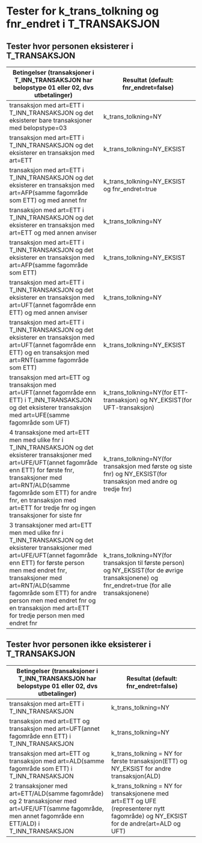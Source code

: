 # Tester for **k_trans_tolkning** og **fnr_endret** i T_TRANSAKSJON

## Tester hvor personen eksisterer i T_TRANSAKSJON

| Betingelser (transaksjoner i T_INN_TRANSAKSJON har belopstype 01 eller 02, dvs utbetalinger)                                                                                                                                                                                                                                                   | Resultat (default: fnr_endret=false)                                                                                                           | 
|------------------------------------------------------------------------------------------------------------------------------------------------------------------------------------------------------------------------------------------------------------------------------------------------------------------------------------------------|------------------------------------------------------------------------------------------------------------------------------------------------|
| transaksjon med art=ETT i T_INN_TRANSAKSJON og det eksisterer bare transaksjoner med belopstype=03                                                                                                                                                                                                                                             | k_trans_tolkning=NY                                                                                                                            |
| transaksjon med art=ETT i T_INN_TRANSAKSJON og det eksisterer en transaksjon med art=ETT                                                                                                                                                                                                                                                       | k_trans_tolkning=NY_EKSIST                                                                                                                     |
| transaksjon med art=ETT i T_INN_TRANSAKSJON og det eksisterer en transaksjon med art=AFP(samme fagområde som ETT) og med annet fnr                                                                                                                                                                                                             | k_trans_tolkning=NY_EKSIST og fnr_endret=true                                                                                                  |
| transaksjon med art=ETT i T_INN_TRANSAKSJON og det eksisterer en transaksjon med art=ETT og med annen anviser                                                                                                                                                                                                                                  | k_trans_tolkning=NY                                                                                                                            |
| transaksjon med art=ETT i T_INN_TRANSAKSJON og det eksisterer en transaksjon med art=AFP(samme fagområde som ETT)                                                                                                                                                                                                                              | k_trans_tolkning=NY_EKSIST                                                                                                                     |
| transaksjon med art=ETT i T_INN_TRANSAKSJON og det eksisterer en transaksjon med art=UFT(annet fagområde enn ETT) og med annen anviser                                                                                                                                                                                                         | k_trans_tolkning=NY                                                                                                                            |
| transaksjon med art=ETT i T_INN_TRANSAKSJON og det eksisterer en transaksjon med art=UFT(annet fagområde enn ETT) og en transaksjon med art=RNT(samme fagområde som ETT)                                                                                                                                                                       | k_trans_tolkning=NY_EKSIST                                                                                                                     |
| transaksjon med art=ETT og transaksjon med art=UFT(annet fagområde enn ETT) i T_INN_TRANSAKSJON og det eksisterer transaksjon med art=UFE(samme fagområde som UFT)                                                                                                                                                                             | k_trans_tolkning=NY(for ETT-transaksjon) og NY_EKSIST(for UFT-transaksjon)                                                                     |
| 4 transaksjone med art=ETT men med ulike fnr i T_INN_TRANSAKSJON og det eksisterer transaksjoner med art=UFE/UFT(annet fagområde enn ETT) for første fnr, transaksjoner med art=RNT/ALD(samme fagområde som ETT) for andre fnr, en transaksjon med art=ETT for tredje fnr og ingen transaksjoner for siste fnr                                 | k_trans_tolkning=NY(for transaksjon med første og siste fnr) og NY_EKSIST(for transaksjon med andre og tredje fnr)                             |
| 3 transaksjoner med art=ETT men med ulike fnr i T_INN_TRANSAKSJON og det eksisterer transaksjoner med art=UFE/UFT(annet fagområde enn ETT) for første person men med endret fnr, transaksjoner med art=RNT/ALD(samme fagområde som ETT) for andre person men med endret fnr og en transaksjon med art=ETT for tredje person men med endret fnr | k_trans_tolkning=NY(for transaksjon til første person) og NY_EKSIST(for de øvrige transaksjonene) og fnr_endret=true (for alle transaksjonene) |

## Tester hvor personen ikke eksisterer i T_TRANSAKSJON

| Betingelser (transaksjoner i T_INN_TRANSAKSJON har belopstype 01 eller 02, dvs utbetalinger)                                                              | Resultat (default: fnr_endret=false)                                                                                                 | 
|-----------------------------------------------------------------------------------------------------------------------------------------------------------|--------------------------------------------------------------------------------------------------------------------------------------|
| transaksjon med art=ETT i T_INN_TRANSAKSJON                                                                                                               | k_trans_tolkning=NY                                                                                                                  |
| transaksjon med art=ETT og transaksjon med art=UFT(annet fagområde enn ETT) i T_INN_TRANSAKSJON                                                           | k_trans_tolkning=NY                                                                                                                  |
| transaksjon med art=ETT og transaksjon med art=ALD(samme fagområde som ETT) i T_INN_TRANSAKSJON                                                           | k_trans_tolkning = NY for første transaksjon(ETT) og NY_EKSIST for andre transaksjon(ALD)                                            |
| 2 transaksjoner med art=ETT/ALD(samme fagområde) og 2 transaksjoner med art=UFE/UFT(samme fagområde, men annet fagområde enn ETT/ALD) i T_INN_TRANSAKSJON | k_trans_tolkning = NY for transaksjonene med art=ETT og UFE (representerer nytt fagområde) og NY_EKSIST for de andre(art=ALD og UFT) |

